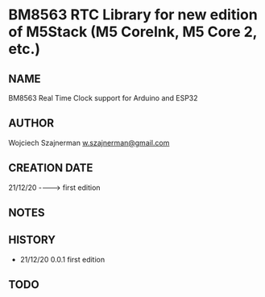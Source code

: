 # BM8563 RTC Library for new edition of M5Stack (M5 CoreInk, M5 Core 2, etc.)

NAME
----
BM8563 Real Time Clock support for Arduino and ESP32

AUTHOR
------
Wojciech Szajnerman
w.szajnerman@gmail.com

CREATION DATE
-------------
21/12/20 ----> first edition

NOTES
-----

HISTORY
-------

* 21/12/20 0.0.1 first edition

TODO
----